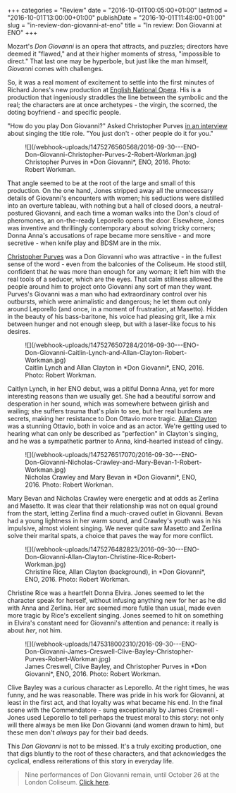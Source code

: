 +++
categories = "Review"
date = "2016-10-01T00:05:00+01:00"
lastmod = "2016-10-01T13:00:00+01:00"
publishDate = "2016-10-01T11:48:00+01:00"
slug = "in-review-don-giovanni-at-eno"
title = "In review: Don Giovanni at ENO"
+++

Mozart's *Don Giovanni* is an opera that attracts, and puzzles; directors have deemed it "flawed," and at their higher moments of stress, "impossible to direct." That last one may be hyperbole, but just like the man himself, *Giovanni* comes with challenges.

So, it was a real moment of excitement to settle into the first minutes of Richard Jones's new production at [English National Opera](/scene/companies/english-national-opera/). His is a production that ingeniously straddles the line between the symbolic and the real; the characters are at once archetypes - the virgin, the scorned, the doting boyfriend - and specific people.

"How do you play Don Giovanni?" Asked Christopher Purves [in an interview](/talking-with-singers-christopher-purves/) about singing the title role. "You just don't - other people do it for you."

<figure data-type="image">
![](/webhook-uploads/1475276560568/2016-09-30---ENO-Don-Giovanni-Christopher-Purves-2-Robert-Workman.jpg)
<figcaption>Christopher Purves in *Don Giovanni*, ENO, 2016. Photo: Robert Workman.</figcaption>
</figure>

That angle seemed to be at the root of the large and small of this production. On the one hand, Jones stripped away all the unnecessary details of Giovanni's encounters with women; his seductions were distilled into an overture tableau, with nothing but a hall of closed doors, a neutral-postured Giovanni, and each time a woman walks into the Don's cloud of pheromones, an on-the-ready Leporello opens the door. Elsewhere, Jones was inventive and thrillingly contemporary about solving tricky corners; Donna Anna's accusations of rape became more sensitive - and more secretive - when knife play and BDSM are in the mix. 

[Christopher Purves](/talking-with-singers-christopher-purves/) was a Don Giovanni who was attractive - in the fullest sense of the word - even from the balconies of the Coliseum. He stood still, confident that *he* was more than enough for any woman; it left him with the real tools of a seducer, which are the eyes. That calm stillness allowed the people around him to project onto Giovanni any sort of man they want. Purves's Giovanni was a man who had extraordinary control over his outbursts, which were animalistic and dangerous; he let them out only around Leporello (and once, in a moment of frustration, at Masetto). Hidden in the beauty of his bass-baritone, his voice had pleasing grit, like a mix between hunger and not enough sleep, but with a laser-like focus to his desires.

<figure data-type"image">
![](/webhook-uploads/1475276507284/2016-09-30---ENO-Don-Giovanni-Caitlin-Lynch-and-Allan-Clayton-Robert-Workman.jpg)
<figcaption>Caitlin Lynch and Allan Clayton in *Don Giovanni*, ENO, 2016. Photo: Robert Workman.</figcaption>
</figure>

Caitlyn Lynch, in her ENO debut, was a pitiful Donna Anna, yet for more interesting reasons than we usually get. She had a beautiful sorrow and desperation in her sound, which was somewhere between girlish and wailing; she suffers trauma that's plain to see, but her real burdens are secrets, making her resistance to Don Ottavio more tragic. [Allan Clayton](/scene/people/allan-clayton/) was a stunning Ottavio, both in voice and as an actor. We're getting used to hearing what can only be described as "perfection" in Clayton's singing, and he was a sympathetic partner to Anna, kind-hearted instead of clingy.

<figure data-type"image">
![](/webhook-uploads/1475276517070/2016-09-30---ENO-Don-Giovanni-Nicholas-Crawley-and-Mary-Bevan-1-Robert-Workman.jpg)
<figcaption>Nicholas Crawley and Mary Bevan in *Don Giovanni*, ENO, 2016. Photo: Robert Workman.</figcaption>
</figure>

Mary Bevan and Nicholas Crawley were energetic and at odds as Zerlina and Masetto. It was clear that their relationship was not on equal ground from the start, letting Zerlina find a much-craved outlet in Giovanni. Bevan had a young lightness in her warm sound, and Crawley's youth was in his impulsive, almost violent singing. We never quite saw Masetto and Zerlina solve their marital spats, a choice that paves the way for more conflict.

<figure data-type"image">
![](/webhook-uploads/1475276482823/2016-09-30---ENO-Don-Giovanni-Allan-Clayton-Christine-Rice-Robert-Workman.jpg)
<figcaption>Christine Rice, Allan Clayton (background), in *Don Giovanni*, ENO, 2016. Photo: Robert Workman.</figcaption>
</figure>

Christine Rice was a heartfelt Donna Elvira. Jones seemed to let the character speak for herself, without infusing anything new for her as he did with Anna and Zerlina. Her arc seemed more futile than usual, made even more tragic by Rice's excellent singing. Jones seemed to hit on something in Elvira's constant need for Giovanni's attention and penance: it really is about *her*, not him.

<figure data-type"image">
![](/webhook-uploads/1475318002310/2016-09-30---ENO-Don-Giovanni-James-Creswell-Clive-Bayley-Christopher-Purves-Robert-Workman.jpg)
<figcaption>James Creswell, Clive Bayley, and Christopher Purves in *Don Giovanni*, ENO, 2016. Photo: Robert Workman.</figcaption>
</figure>

Clive Bayley was a curious character as Leporello. At the right times, he was funny, and he was reasonable. There was pride in his work for Giovanni, at least in the first act, and that loyalty was what became his end. In the final scene with the Commendatore - sung exceptionally by James Creswell - Jones used Leporello to tell perhaps the truest moral to this story: not only will there always be men like Don Giovanni (and women drawn to him), but these men don't *always* pay for their bad deeds. 

This *Don Giovanni* is not to be missed. It's a truly exciting production, one that digs bluntly to the root of these characters, and that acknowledges the cyclical, endless reiterations of this story in everyday life.

>Nine performances of Don Giovanni remain, until October 26 at the London Coliseum. [Click here](https://www.eno.org/whats-on/don-giovanni/).
